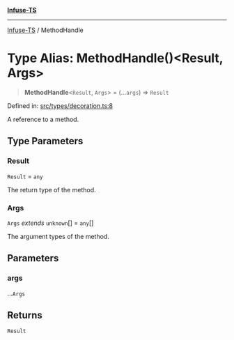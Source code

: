 [**Infuse-TS**](../README.md)

***

[Infuse-TS](../README.md) / MethodHandle

# Type Alias: MethodHandle()\<Result, Args\>

> **MethodHandle**\<`Result`, `Args`\> = (...`args`) => `Result`

Defined in: [src/types/decoration.ts:8](https://github.com/D-Kay6/Infuse-TS/blob/2b827980e37dbd9518746d6b95150b5d8563c940/src/types/decoration.ts#L8)

A reference to a method.

## Type Parameters

### Result

`Result` = `any`

The return type of the method.

### Args

`Args` *extends* `unknown`[] = `any`[]

The argument types of the method.

## Parameters

### args

...`Args`

## Returns

`Result`
